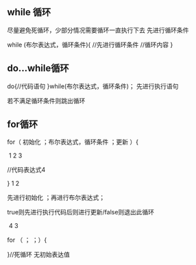 ## while 循环   

  尽量避免死循环，少部分情况需要循环一直执行下去  先进行循环条件

while (布尔表达式，循环条件){
//先进行循环条件
//循环内容
}

## do...while循环

do{//代码语句
}while(布尔表达式，循环条件)；
先进行执行语句

若不满足循环条件则跳出循环

## for循环

for（  初始化 ；布尔表达式，循环条件   ；更新     ）{

​            1                  2                                         3

//代码表达式4

}          1                                   2

先进行初始化 ；再进行布尔表达式；

true则先进行执行代码后则进行更新/false则退出此循环

​                      4                     3

for （  ；  ；）{

}//死循环   无初始表达值